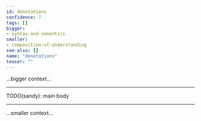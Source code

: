 ```yaml
---
id: denotations
confidence: 7
tags: []
bigger:
- syntax-and-semantics
smaller:
- composition-of-understanding
see-also: []
name: "denotations"
teaser: ""
---
```



...bigger context...

---

TODO(sandy): main body

---

...smaller context...
